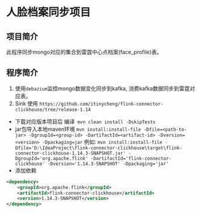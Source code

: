 # 人脸档案同步项目
## 项目简介
  此程序同步mongo对应的集合到雷霆中心点档案(face_profile)表。
  
## 程序简介
1. 使用`debazium`监控mongo数据变化同步到kafka, 消费kafka数据同步到雷霆对应表。
2. Sink 使用 `https://github.com/itinycheng/flink-connector-clickhouse/tree/release-1.14`
* 下载对应版本项目后 编译` mvn clean install -DskipTests`
* jar包导入本地maven环境 `mvn install:install-file -Dfile=<path-to-jar> -DgroupId=<group-id> -DartifactId=<artifact-id> -Dversion=<version> -Dpackaging=jar`
例如: `mvn install:install-file -Dfile='D:\IdeaProject\flink-connector-clickhouse\target\flink-connector-clickhouse-1.14.3-SNAPSHOT.jar' -DgroupId='org.apache.flink' -DartifactId='flink-connector-clickhouse' -Dversion='1.14.3-SNAPSHOT' -Dpackaging='jar'`
* 添加依赖
```xml
<dependency>
	<groupId>org.apache.flink</groupId>
	<artifactId>flink-connector-clickhouse</artifactId>
	<version>1.14.3-SNAPSHOT</version>
</dependency>
```
